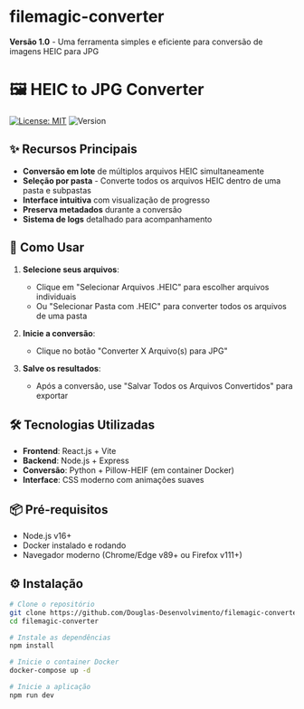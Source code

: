 # filemagic-converter

**Versão 1.0** - Uma ferramenta simples e eficiente para conversão de imagens HEIC para JPG
# 🖼️ HEIC to JPG Converter

[![License: MIT](https://img.shields.io/badge/License-MIT-blue.svg)](https://opensource.org/licenses/MIT)
![Version](https://img.shields.io/badge/version-1.0-green)

## ✨ Recursos Principais

- **Conversão em lote** de múltiplos arquivos HEIC simultaneamente
- **Seleção por pasta** - Converte todos os arquivos HEIC dentro de uma pasta e subpastas
- **Interface intuitiva** com visualização de progresso
- **Preserva metadados** durante a conversão
- **Sistema de logs** detalhado para acompanhamento

## 🚀 Como Usar

1. **Selecione seus arquivos**:
   - Clique em "Selecionar Arquivos .HEIC" para escolher arquivos individuais
   - Ou "Selecionar Pasta com .HEIC" para converter todos os arquivos de uma pasta

2. **Inicie a conversão**:
   - Clique no botão "Converter X Arquivo(s) para JPG"

3. **Salve os resultados**:
   - Após a conversão, use "Salvar Todos os Arquivos Convertidos" para exportar

## 🛠️ Tecnologias Utilizadas

- **Frontend**: React.js + Vite
- **Backend**: Node.js + Express
- **Conversão**: Python + Pillow-HEIF (em container Docker)
- **Interface**: CSS moderno com animações suaves

## 📦 Pré-requisitos

- Node.js v16+
- Docker instalado e rodando
- Navegador moderno (Chrome/Edge v89+ ou Firefox v111+)

## ⚙️ Instalação

```bash
# Clone o repositório
git clone https://github.com/Douglas-Desenvolvimento/filemagic-converter.git
cd filemagic-converter

# Instale as dependências
npm install

# Inicie o container Docker
docker-compose up -d

# Inicie a aplicação
npm run dev